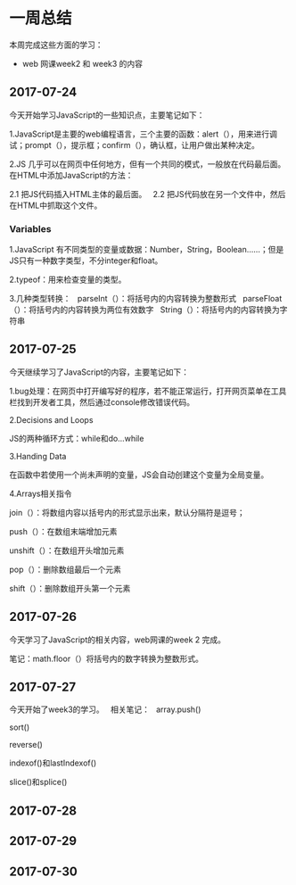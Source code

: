 # 一周总结
本周完成这些方面的学习：
* web 网课week2 和 week3 的内容
 
## 2017-07-24
今天开始学习JavaScript的一些知识点，主要笔记如下：

1.JavaScript是主要的web编程语言，三个主要的函数：alert（），用来进行调试；prompt（），提示框；confirm（），确认框，让用户做出某种决定。

2.JS 几乎可以在网页中任何地方，但有一个共同的模式，一般放在代码最后面。在HTML中添加JavaScript的方法：

2.1 把JS代码插入HTML主体的最后面。
 
2.2 把JS代码放在另一个文件中，然后在HTML中抓取这个文件。
 
### Variables
1.JavaScript 有不同类型的变量或数据：Number，String，Boolean……；但是JS只有一种数字类型，不分integer和float。
 
2.typeof：用来检查变量的类型。

3.几种类型转换：
 
parseInt（）：将括号内的内容转换为整数形式
 
parseFloat（）：将括号内的内容转换为两位有效数字
 
String（）：将括号内的内容转换为字符串 
 
## 2017-07-25
今天继续学习了JavaScript的内容，主要笔记如下：

1.bug处理：在网页中打开编写好的程序，若不能正常运行，打开网页菜单在工具栏找到开发者工具，然后通过console修改错误代码。

2.Decisions and Loops

JS的两种循环方式：while和do…while

3.Handing Data

在函数中若使用一个尚未声明的变量，JS会自动创建这个变量为全局变量。

4.Arrays相关指令

join（）：将数组内容以括号内的形式显示出来，默认分隔符是逗号；

push（）：在数组末端增加元素

unshift（）：在数组开头增加元素

pop（）：删除数组最后一个元素

shift（）：删除数组开头第一个元素

## 2017-07-26
今天学习了JavaScript的相关内容，web网课的week 2 完成。

笔记：math.floor（）将括号内的数字转换为整数形式。
 
## 2017-07-27
今天开始了week3的学习。
 
相关笔记：
 
array.push()

sort()

reverse()

indexof()和lastIndexof()

slice()和splice()

## 2017-07-28

## 2017-07-29

## 2017-07-30
